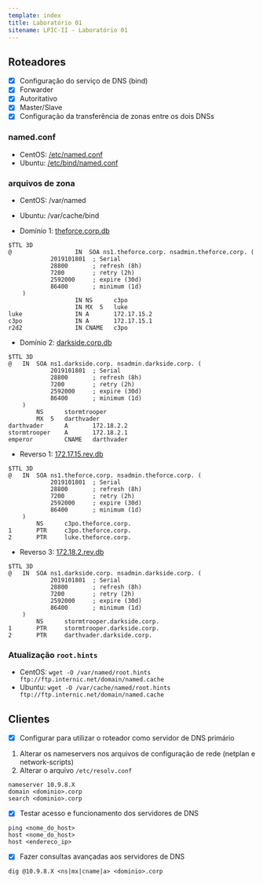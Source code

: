 ```yaml
---
template: index
title: Laboratório 01
sitename: LPIC-II - Laboratório 01
---
```


## Roteadores

* [X] Configuração do serviço de DNS (bind)
* [X] Forwarder
* [X] Autoritativo
* [X] Master/Slave
* [X] Configuração da transferência de zonas entre os dois DNSs

### named.conf
* CentOS: [/etc/named.conf](rtr-ctos/named.conf)
* Ubuntu: [/etc/bind/named.conf](rtr-ubnt/named.conf)

### arquivos de zona

* CentOS: /var/named
* Ubuntu: /var/cache/bind

* Domínio 1: [theforce.corp.db](rtr-ubnt/theforce.corp.db)

```dns
$TTL 3D
@                  IN  SOA ns1.theforce.corp. nsadmin.theforce.corp. (
            2019101801  ; Serial
            28800       ; refresh (8h)
            7200        ; retry (2h)
            2592000     ; expire (30d)
            86400       ; minimum (1d)
    )
                   IN NS      c3po
                   IN MX  5   luke
luke               IN A       172.17.15.2
c3po               IN A       172.17.15.1
r2d2               IN CNAME   c3po
```

* Domínio 2: [darkside.corp.db](rtr-ctos/darkside.corp.db)

```dns
$TTL 3D
@   IN  SOA ns1.darkside.corp. nsadmin.darkside.corp. (
            2019101801  ; Serial
            28800       ; refresh (8h)
            7200        ; retry (2h)
            2592000     ; expire (30d)
            86400       ; minimum (1d)
    )
        NS      stormtrooper
        MX  5   darthvader
darthvader      A       172.18.2.2
stormtrooper    A       172.18.2.1
emperor         CNAME   darthvader
```

* Reverso 1: [172.17.15.rev.db](rtr-ubnt/172.17.15.rev.db)

```dns
$TTL 3D
@   IN  SOA ns1.theforce.corp. nsadmin.theforce.corp. (
            2019101801  ; Serial
            28800       ; refresh (8h)
            7200        ; retry (2h)
            2592000     ; expire (30d)
            86400       ; minimum (1d)
    )
        NS      c3po.theforce.corp.
1       PTR     c3po.theforce.corp.
2       PTR     luke.theforce.corp.
```

* Reverso 3: [172.18.2.rev.db](rtr-ctos/172.18.2.rev.db)

```dns
$TTL 3D
@   IN  SOA ns1.darkside.corp. nsadmin.darkside.corp. (
            2019101801  ; Serial
            28800       ; refresh (8h)
            7200        ; retry (2h)
            2592000     ; expire (30d)
            86400       ; minimum (1d)
    )
        NS      stormtrooper.darkside.corp.
1       PTR     stormtrooper.darkside.corp.
2       PTR     darthvader.darkside.corp.
```

### Atualização `root.hints`

* CentOS: `wget -O /var/named/root.hints ftp://ftp.internic.net/domain/named.cache`
* Ubuntu: `wget -O /var/cache/named/root.hints ftp://ftp.internic.net/domain/named.cache`

## Clientes

* [X] Configurar para utilizar o roteador como servidor de DNS primário

1. Alterar os nameservers nos arquivos de configuração de rede (netplan e network-scripts)
2. Alterar o arquivo `/etc/resolv.conf`

```
nameserver 10.9.8.X
domain <dominio>.corp
search <dominio>.corp
```

* [X] Testar acesso e funcionamento dos servidores de DNS

```
ping <nome_do_host>
host <nome_do_host>
host <endereco_ip>
```

* [X] Fazer consultas avançadas aos servidores de DNS

```
dig @10.9.8.X <ns|mx|cname|a> <dominio>.corp
```
